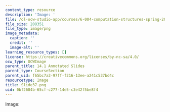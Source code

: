 ```yaml
---
content_type: resource
description: 'Image: '
file: /ol-ocw-studio-app/courses/6-004-computation-structures-spring-2017/0bf2684b65cfc27714e5c3e42f5be8f4_Slide37.png
file_size: 208351
file_type: image/png
image_metadata:
  caption: ''
  credit: ''
  image-alt: ''
learning_resource_types: []
license: https://creativecommons.org/licenses/by-nc-sa/4.0/
ocw_type: OCWImage
parent_title: 14.1 Annotated Slides
parent_type: CourseSection
parent_uid: f65bc7a3-97ff-f216-13ee-a241c537bd4c
resourcetype: Image
title: Slide37.png
uid: 0bf2684b-65cf-c277-14e5-c3e42f5be8f4
---
```

Image: 